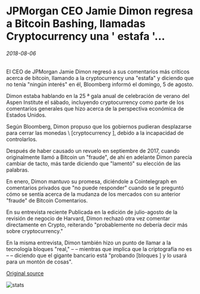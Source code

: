 # JPMorgan CEO Jamie Dimon regresa a Bitcoin Bashing, llamadas Cryptocurrency una ' estafa '...

###### 2018-08-06

El CEO de JPMorgan Jamie Dimon regresó a sus comentarios más críticos acerca de bitcoin, llamando a la cryptocurrency una "estafa" y diciendo que no tenía "ningún interés" en él, Bloomberg informó el domingo, 5 de agosto.

Dimon estaba hablando en la 25 ª gala anual de celebración de verano del Aspen Institute el sábado, incluyendo cryptocurrency como parte de los comentarios generales que hizo acerca de la perspectiva económica de Estados Unidos.

Según Bloomberg, Dimon propuso que los gobiernos pudieran desplazarse para cerrar las monedas \ [cryptocurrency \], debido a la incapacidad de controlarlos.

Después de haber causado un revuelo en septiembre de 2017, cuando originalmente llamó a Bitcoin un "fraude", de ahí en adelante Dimon parecía cambiar de tacto, más tarde diciendo que "lamentó" su elección de las palabras.

En enero, Dimon mantuvo su promesa, diciéndole a Cointelegraph en comentarios privados que "no puede responder" cuando se le preguntó cómo se sentía acerca de la mudanza de los mercados con su anterior "fraude" de Bitcoin Comentarios.

En su entrevista reciente Publicada en la edición de julio-agosto de la revisión de negocio de Harvard, Dimon rechazó otra vez comentar directamente en Crypto, reiterando "probablemente no debería decir más sobre cryptocurrency."

En la misma entrevista, Dimon también hizo un punto de llamar a la tecnología bloques "real," – – mientras que implica que la criptografía no es – – diciendo que el gigante bancario está "probando [bloques \] y lo usará para un montón de cosas".

[Original source](https://cointelegraph.com/news/jpmorgan-ceo-jamie-dimon-returns-to-bitcoin-bashing-calls-cryptocurrency-a-scam)

![stats](https://c.statcounter.com/11760860/0/a89fa40b/1/ "stats")